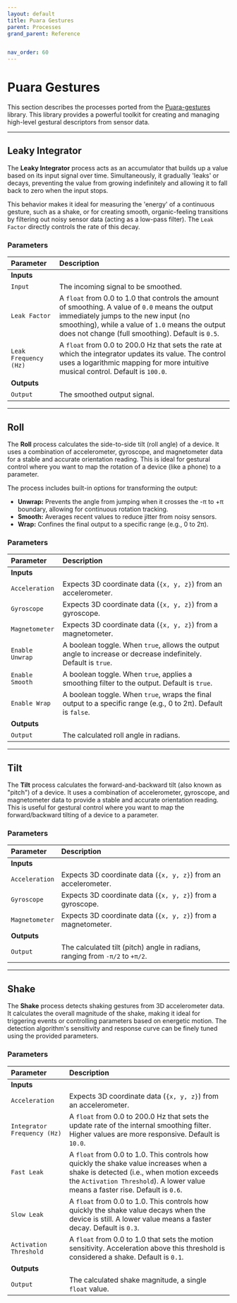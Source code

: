 ```yaml
---
layout: default
title: Puara Gestures
parent: Processes
grand_parent: Reference


nav_order: 60
---
```


# Puara Gestures

This section describes the processes ported from the [Puara-gestures](https://github.com/Puara/puara-gestures/) library. This library provides a powerful toolkit for creating and managing high-level gestural descriptors from sensor data.

---

## Leaky Integrator

The **Leaky Integrator** process acts as an accumulator that builds up a value based on its input signal over time. Simultaneously, it gradually 'leaks' or decays, preventing the value from growing indefinitely and allowing it to fall back to zero when the input stops.

This behavior makes it ideal for measuring the 'energy' of a continuous gesture, such as a shake, or for creating smooth, organic-feeling transitions by filtering out noisy sensor data (acting as a low-pass filter). The `Leak Factor` directly controls the rate of this decay.

### Parameters

| Parameter               | Description                                                                                                                              |
| :---------------------- | :--------------------------------------------------------------------------------------------------------------------------------------- |
| **Inputs**              |                                                                                                                                          |
| `Input`                 | The incoming signal to be smoothed.                                                                                                      |
| `Leak Factor`           | A `float` from 0.0 to 1.0 that controls the amount of smoothing. A value of `0.0` means the output immediately jumps to the new input (no smoothing), while a value of `1.0` means the output does not change (full smoothing). Default is `0.5`. |
| `Leak Frequency (Hz)`   | A `float` from 0.0 to 200.0 Hz that sets the rate at which the integrator updates its value. The control uses a logarithmic mapping for more intuitive musical control. Default is `100.0`. |
| **Outputs**             |                                                                                                                                          |
| `Output`                | The smoothed output signal.                                                                                                              |

---

## Roll

The **Roll** process calculates the side-to-side tilt (roll angle) of a device. It uses a combination of accelerometer, gyroscope, and magnetometer data for a stable and accurate orientation reading. This is ideal for gestural control where you want to map the rotation of a device (like a phone) to a parameter.

The process includes built-in options for transforming the output:
- **Unwrap:** Prevents the angle from jumping when it crosses the -π to +π boundary, allowing for continuous rotation tracking.
- **Smooth:** Averages recent values to reduce jitter from noisy sensors.
- **Wrap:** Confines the final output to a specific range (e.g., 0 to 2π).

### Parameters

| Parameter          | Description                                                                                             |
| :----------------- | :------------------------------------------------------------------------------------------------------ |
| **Inputs**         |                                                                                                         |
| `Acceleration`     | Expects 3D coordinate data (`{x, y, z}`) from an accelerometer.                                         |
| `Gyroscope`        | Expects 3D coordinate data (`{x, y, z}`) from a gyroscope.                                              |
| `Magnetometer`     | Expects 3D coordinate data (`{x, y, z}`) from a magnetometer.                                           |
| `Enable Unwrap`    | A boolean toggle. When `true`, allows the output angle to increase or decrease indefinitely. Default is `true`.  |
| `Enable Smooth`    | A boolean toggle. When `true`, applies a smoothing filter to the output. Default is `true`.                    |
| `Enable Wrap`      | A boolean toggle. When `true`, wraps the final output to a specific range (e.g., 0 to 2π). Default is `false`. |
| **Outputs**        |                                                                                                         |
| `Output`           | The calculated roll angle in radians.                                                                   |


---

## Tilt

The **Tilt** process calculates the forward-and-backward tilt (also known as "pitch") of a device. It uses a combination of accelerometer, gyroscope, and magnetometer data to provide a stable and accurate orientation reading. This is useful for gestural control where you want to map the forward/backward tilting of a device to a parameter.

### Parameters

| Parameter      | Description                                                                     |
| :------------- | :------------------------------------------------------------------------------ |
| **Inputs**     |                                                                                 |
| `Acceleration` | Expects 3D coordinate data (`{x, y, z}`) from an accelerometer.                 |
| `Gyroscope`    | Expects 3D coordinate data (`{x, y, z}`) from a gyroscope.                      |
| `Magnetometer` | Expects 3D coordinate data (`{x, y, z}`) from a magnetometer.                   |
| **Outputs**    |                                                                                 |
| `Output`       | The calculated tilt (pitch) angle in radians, ranging from `-π/2` to `+π/2`.    |


---

## Shake

The **Shake** process detects shaking gestures from 3D accelerometer data. It calculates the overall magnitude of the shake, making it ideal for triggering events or controlling parameters based on energetic motion. The detection algorithm's sensitivity and response curve can be finely tuned using the provided parameters.

### Parameters

| Parameter                   | Description                                                                                                                              |
| :-------------------------- | :--------------------------------------------------------------------------------------------------------------------------------------- |
| **Inputs**                  |                                                                                                                                          |
| `Acceleration`              | Expects 3D coordinate data (`{x, y, z}`) from an accelerometer.                                                                          |
| `Integrator Frequency (Hz)` | A `float` from 0.0 to 200.0 Hz that sets the update rate of the internal smoothing filter. Higher values are more responsive. Default is `10.0`. |
| `Fast Leak`                 | A `float` from 0.0 to 1.0. This controls how quickly the shake value increases when a shake is detected (i.e., when motion exceeds the `Activation Threshold`). A lower value means a faster rise. Default is `0.6`. |
| `Slow Leak`                 | A `float` from 0.0 to 1.0. This controls how quickly the shake value decays when the device is still. A lower value means a faster decay. Default is `0.3`. |
| `Activation Threshold`      | A `float` from 0.0 to 1.0 that sets the motion sensitivity. Acceleration above this threshold is considered a shake. Default is `0.1`. |
| **Outputs**                 |                                                                                                                                          |
| `Output`                    | The calculated shake magnitude, a single `float` value.                                                                                  |

